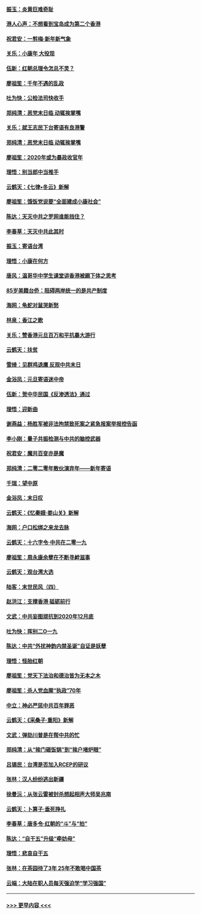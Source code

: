 #### [振玉：炎黄巨难奇耻](../pages/nsc993/n11779632.md?t=01092355) 
#### [港人心声：不想看到宝岛成为第二个香港](../pages/nsc993/n11778817.md?t=01092355) 
#### [祝君安：一剪梅‧新年新气象](../pages/nsc993/n11776340.md?t=01092355) 
#### [关乐：小康年 大役现](../pages/nsc993/n11774213.md?t=01092355) 
#### [伍新：红朝总理令怎总不灵？](../pages/nsc993/n11770813.md?t=01092355) 
#### [廖祖笙：千年不遇的乱政](../pages/nsc993/n11770373.md?t=01092355) 
#### [吐为快：公检法司快收手](../pages/nsc993/n11770359.md?t=01092355) 
#### [郑纯清：恶党末日临 动辄挨掌嘴](../pages/nsc993/n11769912.md?t=01092355) 
#### [关乐：就王志民下台寄语有良港警](../pages/nsc993/n11769903.md?t=01092355) 
#### [郑纯清：恶党末日临 动辄挨掌嘴](../pages/nsc993/n11769356.md?t=01092355) 
#### [廖祖笙：2020年或为暴政收官年](../pages/nsc993/n11768216.md?t=01092355) 
#### [理悟：别当郎中当推手](../pages/nsc993/n11768243.md?t=01092355) 
#### [云鹤天：《七律▪冬云》新解](../pages/nsc993/n11768204.md?t=01092355) 
#### [廖祖笙：饿饭党说要“全面建成小康社会”](../pages/nsc993/n11767482.md?t=01092355) 
#### [陈达：天灭中共之罗网谁能挡住？](../pages/nsc993/n11767465.md?t=01092355) 
#### [李春草：天灭中共此其时](../pages/nsc993/n11767452.md?t=01092355) 
#### [振玉：寄语台湾](../pages/nsc993/n11767432.md?t=01092355) 
#### [理悟：小康在何方](../pages/nsc993/n11767394.md?t=01092355) 
#### [唐风：温哥华中学生课堂讲香港被踢下体之思考](../pages/nsc993/n11766848.md?t=01092355) 
#### [85岁美籍台侨：阻碍两岸统一的是共产制度](../pages/nsc993/n11765043.md?t=01092355) 
#### [海网：龟蛇对鼠哭新愁](../pages/nsc993/n11764895.md?t=01092355) 
#### [林泉：香江之歌](../pages/nsc993/n11764415.md?t=01092355) 
#### [关乐：赞香港元旦百万和平抗暴大游行](../pages/nsc993/n11764382.md?t=01092355) 
#### [云鹤天：扶贫](../pages/nsc993/n11764245.md?t=01092355) 
#### [雪绮：见群鸡退鹰  反观中共末日](../pages/nsc993/n11762112.md?t=01092355) 
#### [金浴凤：元旦寄语迷中帝](../pages/nsc993/n11761788.md?t=01092355) 
#### [伍新：贺中华民国《反渗透法》通过](../pages/nsc993/n11761994.md?t=01092355) 
#### [理悟：迎新曲](../pages/nsc993/n11761152.md?t=01092355) 
#### [谢燕益：杨胜军被非法拘禁致死案之紧急报案举报控告函](../pages/nsc993/n11756134.md?t=01092355) 
#### [李小刚：量子共振检测与中共的脑控武器](../pages/nsc993/n11754518.md?t=01092355) 
#### [祝君安：魔共百变亦是魔](../pages/nsc993/n11754469.md?t=01092355) 
#### [郑纯清：二零二零年散伙演弃年——新年寄语](../pages/nsc993/n11754195.md?t=01092355) 
#### [千瑞：望中原](../pages/nsc993/n11754159.md?t=01092355) 
#### [金浴凤：末日叹](../pages/nsc993/n11752359.md?t=01092355) 
#### [云鹤天：《忆秦娥‧娄山关》新解](../pages/nsc993/n11752348.md?t=01092355) 
#### [海网：户口松绑之来龙去脉](../pages/nsc993/n11752328.md?t=01092355) 
#### [云鹤天：十六字令‧中共在二零一九](../pages/nsc993/n11752305.md?t=01092355) 
#### [廖祖笙：周永康余孽在不断寻衅滋事](../pages/nsc993/n11751013.md?t=01092355) 
#### [云鹤天：观台湾大选](../pages/nsc993/n11751007.md?t=01092355) 
#### [陆客：末世民风（四）](../pages/nsc993/n11749203.md?t=01092355) 
#### [赵洪江：支撑香港 砥砺前行](../pages/nsc993/n11748482.md?t=01092355) 
#### [文武：中共妄图顽抗到2020年12月底](../pages/nsc993/n11748446.md?t=01092355) 
#### [吐为快：挥别二O一九](../pages/nsc993/n11748411.md?t=01092355) 
#### [陈达：中共“外扰神韵内禁圣诞”自证是妖孽](../pages/nsc993/n11748226.md?t=01092355) 
#### [理悟：怪胎红朝](../pages/nsc993/n11748206.md?t=01092355) 
#### [廖祖笙：党天下法治和德治皆为无本之木](../pages/nsc993/n11748135.md?t=01092355) 
#### [廖祖笙：杀人党血腥“执政”70年](../pages/nsc993/n11745144.md?t=01092355) 
#### [中立：神必严惩中共百年罪恶](../pages/nsc993/n11744970.md?t=01092355) 
#### [云鹤天：《采桑子‧重阳》新解](../pages/nsc993/n11744948.md?t=01092355) 
#### [文武：弹劾川普是在帮中共的忙](../pages/nsc993/n11744758.md?t=01092355) 
#### [郑纯清：从“挨门砸饭锅”到“挨户堵炉眼”](../pages/nsc993/n11744745.md?t=01092355) 
#### [吕锡民：台湾是否加入RCEP的研议](../pages/nsc993/n11744701.md?t=01092355) 
#### [张林：汉人纷纷逃出新疆](../pages/nsc993/n11743530.md?t=01092355) 
#### [徐曼沅：从张云雷被封杀想起相声大师吴兆南](../pages/nsc993/n11741816.md?t=01092355) 
#### [云鹤天：卜算子‧垂死挣扎](../pages/nsc993/n11739956.md?t=01092355) 
#### [李春草：唐多令‧红朝的“斗”与“拍”](../pages/nsc993/n11739830.md?t=01092355) 
#### [陈达：“自干五”升级“牵妨母”](../pages/nsc993/n11739724.md?t=01092355) 
#### [理悟：悲哀自干五](../pages/nsc993/n11739547.md?t=01092355) 
#### [张林：在茶园待了3年 25年不敢喝中国茶](../pages/nsc993/n11739240.md?t=01092355) 
#### [云端：大陆在职人员每天强迫学“学习强国”](../pages/nsc993/n11738735.md?t=01092355) 

----
#### [ >>> 更早内容 <<< ](../indexes/nsc993-earlier.md)
